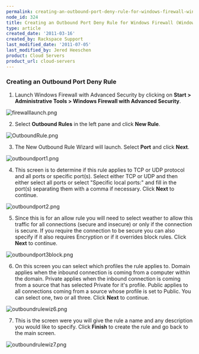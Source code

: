 ```yaml
---
permalink: creating-an-outbound-port-deny-rule-for-windows-firewall-windows-2008/
node_id: 324
title: Creating an Outbound Port Deny Rule for Windows Firewall (Windows 2008)
type: article
created_date: '2011-03-16'
created_by: Rackspace Support
last_modified_date: '2011-07-05'
last_modified_by: Jered Heeschen
product: Cloud Servers
product_url: cloud-servers
---
```


### Creating an Outbound Port Deny Rule

1. Launch Windows Firewall with Advanced Security by clicking on **Start > Administrative Tools > Windows Firewall with Advanced Security**.

  ![firewalllaunch.png](http://c0625232.cdn.cloudfiles.rackspacecloud.com/firewalllaunch.png)

2. Select **Outbound Rules** in the left pane and click **New Rule**.

  ![OutboundRule.png](http://c0625232.cdn.cloudfiles.rackspacecloud.com/OutboundRule.png)

3. The New Outbound Rule Wizard will launch. Select **Port** and click **Next**.

  ![outboundport1.png](http://c0625232.cdn.cloudfiles.rackspacecloud.com/outboundport1.png)

4. This screen is to determine if this rule applies to TCP or UDP
protocol and all ports or specific port(s). Select either TCP or UDP and
then either select all ports or select "Specific local ports:" and fill
in the port(s) separating them with a comma if necessary. Click **Next** to
continue.

  ![outboundport2.png](http://c0625232.cdn.cloudfiles.rackspacecloud.com/outboundport2.png)

5. Since this is for an allow rule you will need to select weather to
allow this traffic for all connections (secure and insecure) or only if
the connection is secure. If you require the connection to be secure you
can also specify if it also requires Encryption or if it overrides block
rules. Click **Next** to continue.

  ![outboundport3block.png](http://c0625232.cdn.cloudfiles.rackspacecloud.com/outboundport3block.png)

6. On this screen you can select which profiles the rule applies to.
Domain applies when the inbound connection is coming from a computer
within the domain. Private applies when the inbound connection is coming
from a source that has selected Private for it's profile. Public applies
to all connections coming from a source whose profile is set to Public.
You can select one, two or all three. Click **Next** to continue.

  ![outboundrulewiz6.png](http://c0625232.cdn.cloudfiles.rackspacecloud.com/outboundrulewiz6.png)

7. This is the screen were you will give the rule a name and any
description you would like to specify. Click **Finish** to create the rule
and go back to the main screen.

  ![outboundrulewiz7.png](http://c0625232.cdn.cloudfiles.rackspacecloud.com/outboundrulewiz7.png)
